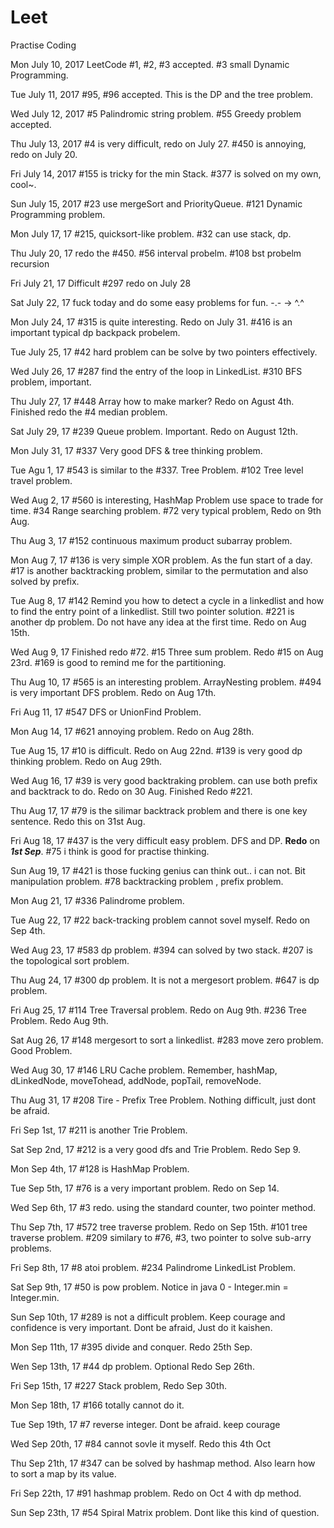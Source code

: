 # Leet

Practise Coding

Mon July 10, 2017 
LeetCode #1, #2, #3 accepted.
#3 small Dynamic Programming.    

Tue July 11, 2017 
#95, #96 accepted. This is the DP and the tree problem. 

Wed July 12, 2017
#5 Palindromic string problem. #55 Greedy problem accepted. 

Thu July 13, 2017
#4 is very difficult, redo on July 27. #450 is annoying, redo on July 20.

Fri July 14, 2017
#155 is tricky for the min Stack. #377 is solved on my own, cool~.

Sun July 15, 2017
#23 use mergeSort and PriorityQueue. #121 Dynamic Programming problem.

Mon July 17, 17
#215, quicksort-like problem. #32 can use stack, dp. 

Thu July 20, 17
redo the #450. #56 interval probelm. #108 bst probelm recursion 

Fri July 21, 17
Difficult #297 redo on July 28 

Sat July 22, 17
fuck today and do some easy problems for fun. -.- -> ^.^  

Mon July 24, 17
#315 is quite interesting. Redo on July 31. #416 is an important typical dp backpack probelem. 

Tue July 25, 17
#42 hard problem can be solve by two pointers effectively.

Wed July 26, 17
#287 find the entry of the loop in LinkedList. #310 BFS problem, important.

Thu July 27, 17
#448 Array how to make marker? Redo on Agust 4th. Finished redo the #4 median problem.  

Sat July 29, 17
#239 Queue problem. Important. Redo on August 12th. 

Mon July 31, 17
#337 Very good DFS & tree thinking problem.  

Tue Agu 1, 17
#543 is similar to the #337. Tree Problem. #102 Tree level travel problem. 

Wed Aug 2, 17
#560 is interesting, HashMap Problem use space to trade for time. #34 Range searching problem.
#72 very typical problem, Redo on 9th Aug.

Thu Aug 3, 17
#152 continuous maximum product subarray problem.  

Mon Aug 7, 17
#136 is very simple XOR problem. As the fun start of a day.
#17 is another backtracking problem, similar to the permutation and also solved by prefix.

Tue Aug 8, 17
#142 Remind you how to detect a cycle in a linkedlist and how to find the entry point of a linkedlist. Still two pointer solution. 
#221 is another dp problem. Do not have any idea at the first time. Redo on Aug 15th. 

Wed Aug 9, 17
Finished redo #72. #15 Three sum problem. Redo #15 on Aug 23rd. #169 is good to remind me for the partitioning. 

Thu Aug 10, 17
#565 is an interesting problem. ArrayNesting problem. 
#494 is very important DFS problem.  Redo on Aug 17th.

Fri Aug 11, 17
#547 DFS or UnionFind Problem.

Mon Aug 14, 17
#621 annoying problem. Redo on Aug 28th. 

Tue Aug 15, 17
#10 is difficult. Redo on Aug 22nd. #139 is very good dp thinking problem. Redo on Aug 29th. 

Wed Aug 16, 17
#39 is very good backtraking problem. can use both prefix and backtrack to do.
Redo on 30 Aug. Finished Redo #221. 

Thu Aug 17, 17
#79 is the silimar backtrack problem and there is one key sentence. Redo this on 31st Aug.

Fri Aug 18, 17
#437 is the very difficult easy problem. DFS and DP. **Redo** on __*1st Sep*__.
#75 i think is good for practise thinking. 

Sun Aug 19, 17
#421 is those fucking genius can think out.. i can not. Bit manipulation problem.
#78 backtracking problem , prefix problem.

Mon Aug 21, 17
#336 Palindrome problem. 

Tue Aug 22, 17
#22 back-tracking problem cannot sovel myself. Redo on Sep 4th.

Wed Aug 23, 17
#583 dp problem. #394 can solved by two stack. #207 is the topological sort problem. 

Thu Aug 24, 17 
#300 dp problem. It is not a mergesort problem. #647 is dp problem.

Fri Aug 25, 17
#114 Tree Traversal problem. Redo on Aug 9th. #236 Tree Problem. Redo Aug 9th.

Sat Aug 26, 17
#148 mergesort to sort a linkedlist. #283 move zero problem. Good Problem.

Wed Aug 30, 17
#146 LRU Cache problem. Remember, hashMap, dLinkedNode, moveTohead, addNode, popTail, removeNode. 

Thu Aug 31, 17
#208 Tire - Prefix Tree Problem. Nothing difficult, just dont be afraid.

Fri Sep 1st, 17
#211 is another Trie Problem. 

Sat Sep 2nd, 17
#212 is a very good dfs and Trie Problem. Redo Sep 9.

Mon Sep 4th, 17
#128 is HashMap Problem.

Tue Sep 5th, 17
#76 is a very important problem. Redo on Sep 14.

Wed Sep 6th, 17
#3 redo. using the standard counter, two pointer method. 

Thu Sep 7th, 17
#572 tree traverse problem. Redo on Sep 15th. #101 tree traverse problem.
#209 similary to #76, #3, two pointer to solve sub-arry problems.

Fri Sep 8th, 17
#8 atoi problem. #234 Palindrome LinkedList Problem.

Sat Sep 9th, 17
#50 is pow problem. Notice in java 0 - Integer.min = Integer.min.

Sun Sep 10th, 17
#289 is not a difficult problem. Keep courage and confidence is very important. Dont be afraid, Just do it kaishen.

Mon Sep 11th, 17
#395 divide and conquer. Redo 25th Sep.

Wen Sep 13th, 17
#44 dp problem. Optional Redo Sep 26th.

Fri Sep 15th, 17
#227 Stack problem, Redo Sep 30th.

Mon Sep 18th, 17
#166 totally cannot do it.

Tue Sep 19th, 17
#7 reverse integer. Dont be afraid. keep courage

Wed Sep 20th, 17
#84 cannot sovle it myself. Redo this 4th Oct

Thu Sep 21th, 17
#347 can be solved by hashmap method. Also learn how to sort a map by its value.

Fri Sep 22th, 17
#91 hashmap problem. Redo on Oct 4 with dp method.

Sun Sep 23th, 17
#54 Spiral Matrix problem. Dont like this kind of question.
